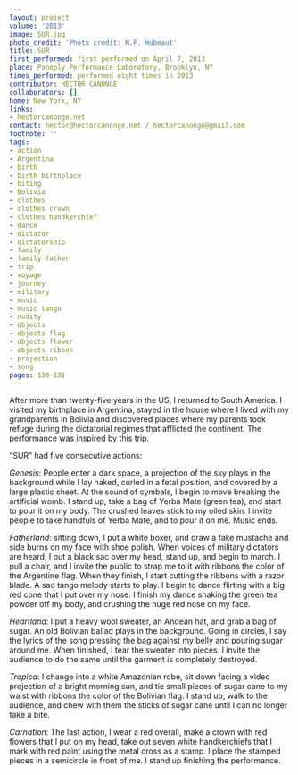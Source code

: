 ```yaml
---
layout: project
volume: '2013'
image: SUR.jpg
photo_credit: 'Photo credit: M.F. Hubeaut'
title: SUR
first_performed: first performed on April 7, 2013
place: Panoply Performance Laboratory, Brooklyn, NY
times_performed: performed eight times in 2013
contributor: HECTOR CANONGE
collaborators: []
home: New York, NY
links:
- hectorcanonge.net
contact: hector@hectorcanonge.net / hectorcanonge@gmail.com
footnote: ''
tags:
- action
- Argentina
- birth
- birth birthplace
- biting
- Bolivia
- clothes
- clothes crown
- clothes handkerchief
- dance
- dictator
- dictatorship
- family
- family father
- trip
- voyage
- journey
- military
- music
- music tango
- nudity
- objects
- objects flag
- objects flower
- objects ribbon
- projection
- song
pages: 130-131
---
```


After more than twenty-five years in the US, I returned to South America. I visited my birthplace in Argentina, stayed in the house where I lived with my grandparents in Bolivia and discovered places where my parents took refuge during the dictatorial regimes that afflicted the continent. The performance was inspired by this trip.

“SUR” had five consecutive actions:

_Genesis_: People enter a dark space, a projection of the sky plays in the background while I lay naked, curled in a fetal position, and covered by a large plastic sheet. At the sound of cymbals, I begin to move breaking the artificial womb. I stand up, take a bag of Yerba Mate (green tea), and start to pour it on my body. The crushed leaves stick to my oiled skin. I invite people to take handfuls of Yerba Mate, and to pour it on me. Music ends.

_Fatherland_: sitting down, I put a white boxer, and draw a fake mustache and side burns on my face with shoe polish. When voices of military dictators are heard, I put a black sac over my head, stand up, and begin to march. I pull a chair, and I invite the public to strap me to it with ribbons the color of the Argentine flag. When they finish, I start cutting the ribbons with a razor blade. A sad tango melody starts to play. I begin to dance flirting with a big red cone that I put over my nose. I finish my dance shaking the green tea powder off my body, and crushing the huge red nose on my face.

_Heartland_: I put a heavy wool sweater, an Andean hat, and grab a bag of sugar. An old Bolivian ballad plays in the background. Going in circles, I say the lyrics of the song pressing the bag against my belly and pouring sugar around me. When finished, I tear the sweater into pieces. I invite the audience to do the same until the garment is completely destroyed.

_Tropica_: I change into a white Amazonian robe, sit down facing a video projection of a bright morning sun, and tie small pieces of sugar cane to my waist with ribbons the color of the Bolivian flag. I stand up, walk to the audience, and chew with them the sticks of sugar cane until I can no longer take a bite.

_Carnation_: The last action, I wear a red overall, make a crown with red flowers that I put on my head, take out seven white handkerchiefs that I mark with red paint using the metal cross as a stamp. I place the stamped pieces in a semicircle in front of me. I stand up finishing the performance.
